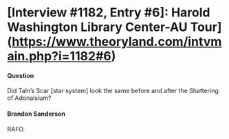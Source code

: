 # [Interview #1182, Entry #6]: Harold Washington Library Center-AU Tour](https://www.theoryland.com/intvmain.php?i=1182#6)

#### Question

Did Taln’s Scar [star system] look the same before and after the Shattering of Adonalsium?

#### Brandon Sanderson

RAFO.

